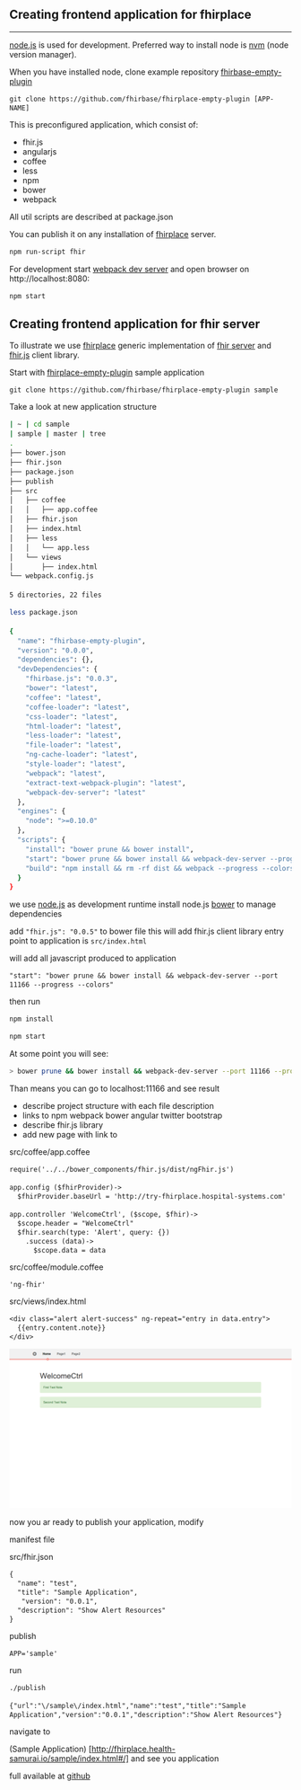 ## Creating frontend application for fhirplace

---

[node.js](http://nodejs.org/) is used for development.
Preferred way to install node is [nvm](https://github.com/creationix/nvm#installation)
(node version manager).

When you have installed node,
clone example repository [fhirbase-empty-plugin]()

```
git clone https://github.com/fhirbase/fhirplace-empty-plugin [APP-NAME]
```

This is preconfigured application, which consist of:

* fhir.js
* angularjs
* coffee
* less
* npm
* bower
* webpack

All util scripts are described at package.json



You can publish it on any installation of
[fhirplace]() server.

```sh
npm run-script fhir
```

For development start [webpack dev server](http://webpack.github.io/docs/webpack-dev-server.html) and
open browser on http://localhost:8080:

```sh
npm start
```

## Creating frontend application for fhir server

To illustrate we use [fhirplace](http://fhirplace.health-samurai.io/)
generic implementation of [fhir server](http://www.hl7.org/implement/standards/fhir/http.html)
and [fhir.js](https://github.com/FHIR/fhir.js) client library.

Start with [fhirplace-empty-plugin](https://github.com/fhirbase/fhirplace-empty-plugin) sample application

```
git clone https://github.com/fhirbase/fhirplace-empty-plugin sample
```

Take a look at new application structure

```sh
| ~ | cd sample 
| sample | master | tree   
.
├── bower.json
├── fhir.json
├── package.json
├── publish
├── src
│   ├── coffee
│   │   ├── app.coffee
│   ├── fhir.json
│   ├── index.html
│   ├── less
│   │   └── app.less
│   └── views
│       ├── index.html
└── webpack.config.js

5 directories, 22 files
```

```sh
less package.json

{
  "name": "fhirbase-empty-plugin",
  "version": "0.0.0",
  "dependencies": {},
  "devDependencies": {
    "fhirbase.js": "0.0.3",
    "bower": "latest",
    "coffee": "latest",
    "coffee-loader": "latest",
    "css-loader": "latest",
    "html-loader": "latest",
    "less-loader": "latest",
    "file-loader": "latest",
    "ng-cache-loader": "latest",
    "style-loader": "latest",
    "webpack": "latest",
    "extract-text-webpack-plugin": "latest",
    "webpack-dev-server": "latest"
  },
  "engines": {
    "node": ">=0.10.0"
  },
  "scripts": {
    "install": "bower prune && bower install",
    "start": "bower prune && bower install && webpack-dev-server --progress --colors",
    "build": "npm install && rm -rf dist && webpack --progress --colors"
  }
}
```

we use [node.js]() as development runtime
install node.js
[bower]() to manage dependencies

add `"fhir.js": "0.0.5"` to bower file
this will add fhir.js client library
entry point to application is `src/index.html`
<script src="app.js"></script> will add all javascript produced to application

    "start": "bower prune && bower install && webpack-dev-server --port 11166 --progress --colors"

then run
```sh
npm install
```

```sh
npm start
```
At some point you will see:
```sh
> bower prune && bower install && webpack-dev-server --port 11166 --progress --colors
```
Than means you can go to localhost:11166 and see result



* describe project structure with each file description
* links to npm webpack bower angular twitter bootstrap
* describe fhir.js library
* add new page with link to 


src/coffee/app.coffee
```
require('../../bower_components/fhir.js/dist/ngFhir.js')

app.config ($fhirProvider)->
  $fhirProvider.baseUrl = 'http://try-fhirplace.hospital-systems.com'

app.controller 'WelcomeCtrl', ($scope, $fhir)->
  $scope.header = "WelcomeCtrl"
  $fhir.search(type: 'Alert', query: {})
    .success (data)->
      $scope.data = data
```

src/coffee/module.coffee

```
'ng-fhir'
```


src/views/index.html

```
<div class="alert alert-success" ng-repeat="entry in data.entry">
  {{entry.content.note}}
</div>
```

![Screenshot](../imgs/sample.png)


now you ar ready to publish your application, modify


manifest file

src/fhir.json

```
{
  "name": "test",
  "title": "Sample Application",
   "version": "0.0.1",
  "description": "Show Alert Resources"
}
```

publish

```
APP='sample'
```

run
```
./publish

{"url":"\/sample\/index.html","name":"test","title":"Sample Application","version":"0.0.1","description":"Show Alert Resources"}
```
navigate to

(Sample Application) [http://fhirplace.health-samurai.io/sample/index.html#/]
and see you application 

full available at [github](https://github.com/fhirbase/sample-app)